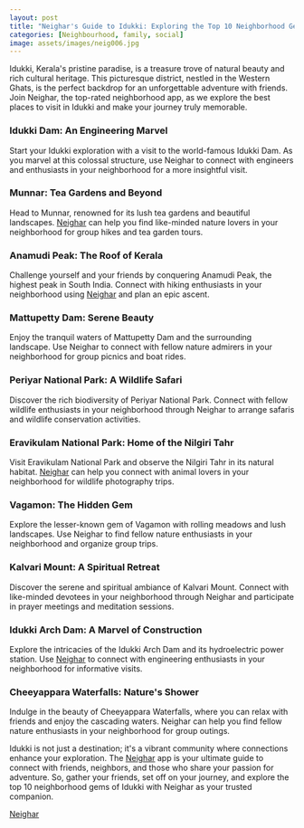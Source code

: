 ```yaml
---
layout: post
title: "Neighar's Guide to Idukki: Exploring the Top 10 Neighborhood Gems with Friends"
categories: [Neighbourhood, family, social]
image: assets/images/neig006.jpg
---
```



Idukki, Kerala's pristine paradise, is a treasure trove of natural beauty and rich cultural heritage. This picturesque district, nestled in the Western Ghats, is the perfect backdrop for an unforgettable adventure with friends. Join Neighar, the top-rated neighborhood app, as we explore the best places to visit in Idukki and make your journey truly memorable.

### Idukki Dam: An Engineering Marvel

Start your Idukki exploration with a visit to the world-famous Idukki Dam. As you marvel at this colossal structure, use Neighar to connect with engineers and enthusiasts in your neighborhood for a more insightful visit.

### Munnar: Tea Gardens and Beyond

Head to Munnar, renowned for its lush tea gardens and beautiful landscapes. [Neighar](https://play.google.com/store/apps/details?id=com.neighar.app&hl=en_IN&gl=US) can help you find like-minded nature lovers in your neighborhood for group hikes and tea garden tours.

### Anamudi Peak: The Roof of Kerala

Challenge yourself and your friends by conquering Anamudi Peak, the highest peak in South India. Connect with hiking enthusiasts in your neighborhood using [Neighar](https://play.google.com/store/apps/details?id=com.neighar.app&hl=en_IN&gl=US) and plan an epic ascent.

### Mattupetty Dam: Serene Beauty

Enjoy the tranquil waters of Mattupetty Dam and the surrounding landscape. Use Neighar to connect with fellow nature admirers in your neighborhood for group picnics and boat rides.

### Periyar National Park: A Wildlife Safari

Discover the rich biodiversity of Periyar National Park. Connect with fellow wildlife enthusiasts in your neighborhood through Neighar to arrange safaris and wildlife conservation activities.

### Eravikulam National Park: Home of the Nilgiri Tahr

Visit Eravikulam National Park and observe the Nilgiri Tahr in its natural habitat. [Neighar](https://play.google.com/store/apps/details?id=com.neighar.app&hl=en_IN&gl=US) can help you connect with animal lovers in your neighborhood for wildlife photography trips.

### Vagamon: The Hidden Gem

Explore the lesser-known gem of Vagamon with rolling meadows and lush landscapes. Use Neighar to find fellow nature enthusiasts in your neighborhood and organize group trips.

### Kalvari Mount: A Spiritual Retreat

Discover the serene and spiritual ambiance of Kalvari Mount. Connect with like-minded devotees in your neighborhood through Neighar and participate in prayer meetings and meditation sessions.

### Idukki Arch Dam: A Marvel of Construction

Explore the intricacies of the Idukki Arch Dam and its hydroelectric power station. Use [Neighar](https://play.google.com/store/apps/details?id=com.neighar.app&hl=en_IN&gl=US) to connect with engineering enthusiasts in your neighborhood for informative visits.

### Cheeyappara Waterfalls: Nature's Shower

Indulge in the beauty of Cheeyappara Waterfalls, where you can relax with friends and enjoy the cascading waters. Neighar can help you find fellow nature enthusiasts in your neighborhood for group outings.

Idukki is not just a destination; it's a vibrant community where connections enhance your exploration. The [Neighar](https://play.google.com/store/apps/details?id=com.neighar.app&hl=en_IN&gl=US) app is your ultimate guide to connect with friends, neighbors, and those who share your passion for adventure. So, gather your friends, set off on your journey, and explore the top 10 neighborhood gems of Idukki with Neighar as your trusted companion.

[Neighar](https://play.google.com/store/apps/details?id=com.neighar.app&hl=en_IN&gl=US)


